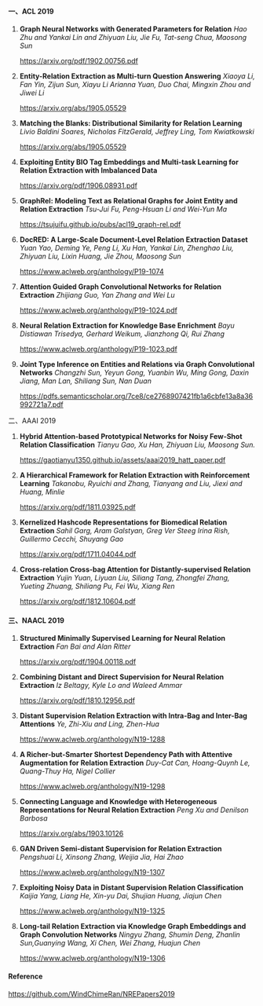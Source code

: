 #### 一、ACL 2019

1. **Graph Neural Networks with Generated Parameters for Relation** *Hao Zhu and Yankai Lin and Zhiyuan Liu, Jie Fu, Tat-seng Chua, Maosong Sun*

   https://arxiv.org/pdf/1902.00756.pdf

2. **Entity-Relation Extraction as Multi-turn Question Answering** *Xiaoya Li, Fan Yin, Zijun Sun, Xiayu Li Arianna Yuan, Duo Chai, Mingxin Zhou and Jiwei Li* 

   https://arxiv.org/abs/1905.05529

3. **Matching the Blanks: Distributional Similarity for Relation Learning** *Livio Baldini Soares, Nicholas FitzGerald, Jeffrey Ling, Tom Kwiatkowski*

   https://arxiv.org/abs/1905.05529

4. **Exploiting Entity BIO Tag Embeddings and Multi-task Learning for Relation Extraction with Imbalanced Data** 

   https://arxiv.org/pdf/1906.08931.pdf

5. **GraphRel: Modeling Text as Relational Graphs for Joint Entity and Relation Extraction** *Tsu-Jui Fu, Peng-Hsuan Li and Wei-Yun Ma*

   https://tsujuifu.github.io/pubs/acl19_graph-rel.pdf

6. **DocRED: A Large-Scale Document-Level Relation Extraction Dataset** *Yuan Yao, Deming Ye, Peng Li, Xu Han, Yankai Lin, Zhenghao Liu, Zhiyuan Liu, Lixin Huang, Jie Zhou, Maosong Sun*

   https://www.aclweb.org/anthology/P19-1074

7. **Attention Guided Graph Convolutional Networks for Relation Extraction** *Zhijiang Guo, Yan Zhang and Wei Lu*

   https://www.aclweb.org/anthology/P19-1024.pdf

8. **Neural Relation Extraction for Knowledge Base Enrichment** *Bayu Distiawan Trisedya, Gerhard Weikum, Jianzhong Qi, Rui Zhang*

   https://www.aclweb.org/anthology/P19-1023.pdf

9. **Joint Type Inference on Entities and Relations via Graph Convolutional Networks** *Changzhi Sun, Yeyun Gong, Yuanbin Wu, Ming Gong, Daxin Jiang, Man Lan, Shiliang Sun, Nan Duan*

   https://pdfs.semanticscholar.org/7ce8/ce2768907421fb1a6cbfe13a8a36992721a7.pdf



二、AAAI 2019

1. **Hybrid Attention-based Prototypical Networks for Noisy Few-Shot Relation Classification** *Tianyu Gao, Xu Han, Zhiyuan Liu, Maosong Sun.*

   https://gaotianyu1350.github.io/assets/aaai2019_hatt_paper.pdf

2. **A Hierarchical Framework for Relation Extraction with Reinforcement Learning** *Takanobu, Ryuichi and Zhang, Tianyang and Liu, Jiexi and Huang, Minlie*

   https://arxiv.org/pdf/1811.03925.pdf

3. **Kernelized Hashcode Representations for Biomedical Relation Extraction** *Sahil Garg, Aram Galstyan, Greg Ver Steeg Irina Rish, Guillermo Cecchi, Shuyang Gao* 

   https://arxiv.org/pdf/1711.04044.pdf

4. **Cross-relation Cross-bag Attention for Distantly-supervised Relation Extraction** *Yujin Yuan, Liyuan Liu, Siliang Tang, Zhongfei Zhang, Yueting Zhuang, Shiliang Pu, Fei Wu, Xiang Ren* 

   https://arxiv.org/pdf/1812.10604.pdf

   

#### 三、NAACL 2019

1. **Structured Minimally Supervised Learning for Neural Relation Extraction** *Fan Bai and Alan Ritter*

   https://arxiv.org/pdf/1904.00118.pdf

2. **Combining Distant and Direct Supervision for Neural Relation Extraction** *Iz Beltagy, Kyle Lo and Waleed Ammar* 

   https://arxiv.org/pdf/1810.12956.pdf

3. **Distant Supervision Relation Extraction with Intra-Bag and Inter-Bag Attentions** *Ye, Zhi-Xiu and Ling, Zhen-Hua*

   https://www.aclweb.org/anthology/N19-1288

4. **A Richer-but-Smarter Shortest Dependency Path with Attentive Augmentation for Relation Extraction** *Duy-Cat Can, Hoang-Quynh Le, Quang-Thuy Ha, Nigel Collier*

   https://www.aclweb.org/anthology/N19-1298

5. **Connecting Language and Knowledge with Heterogeneous Representations for Neural Relation Extraction** *Peng Xu and Denilson Barbosa*

   https://arxiv.org/abs/1903.10126

6. **GAN Driven Semi-distant Supervision for Relation Extraction** *Pengshuai Li, Xinsong Zhang, Weijia Jia, Hai Zhao*

   https://www.aclweb.org/anthology/N19-1307

7. **Exploiting Noisy Data in Distant Supervision Relation Classification** *Kaijia Yang, Liang He, Xin-yu Dai, Shujian Huang, Jiajun Chen*

   https://www.aclweb.org/anthology/N19-1325

8. **Long-tail Relation Extraction via Knowledge Graph Embeddings and Graph Convolution Networks** *Ningyu Zhang, Shumin Deng, Zhanlin Sun,Guanying Wang, Xi Chen, Wei Zhang, Huajun Chen*

   https://www.aclweb.org/anthology/N19-1306

   



#### Reference

https://github.com/WindChimeRan/NREPapers2019